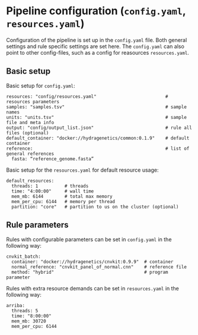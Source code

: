 # Pipeline configuration (`config.yaml`, `resources.yaml`)
Configuration of the pipeline is set up in the `config.yaml` file. Both general settings and rule specific settings are set here.
The `config.yaml` can also point to other config-files, such as a config for reasources `resources.yaml`.
## Basic setup
Basic setup for `config.yaml`:
```
resources: "config/resources.yaml"                          # resources parameters
samples: "samples.tsv"                                      # sample names
units: "units.tsv"                                          # sample file and meta info
output: "config/output_list.json"                           # rule all files (optional)
default_container: "docker://hydragenetics/common:0.1.9"    # default container
reference:                                                  # list of general references
  fasta: “reference_genome.fasta”
```
Basic setup for the `resources.yaml` for default resource usage:
```
default_resources:
  threads: 1          # threads
  time: "4:00:00"     # wall time
  mem_mb: 6144        # total max memory
  mem_per_cpu: 6144   # memory per thread
  partition: "core"   # partition to us on the cluster (optional)
```
## Rule parameters
Rules with configurable parameters can be set in `config.yaml` in the following way:
```
cnvkit_batch:
  container: "docker://hydragenetics/cnvkit:0.9.9"  # container
  normal_reference: "cnvkit_panel_of_normal.cnn"    # reference file
  method: "hybrid"                                  # program parameter
```
Rules with extra resource demands can be set in `resources.yaml` in the following way:
```
arriba:
  threads: 5
  time: "8:00:00"
  mem_mb: 30720
  mem_per_cpu: 6144
```
